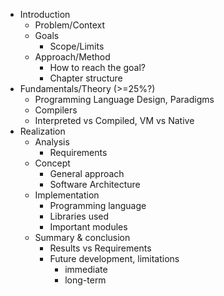 *   Introduction
    *   Problem/Context
    *   Goals
        *   Scope/Limits
    *   Approach/Method
        *   How to reach the goal?
        *   Chapter structure
*   Fundamentals/Theory (>=25%?)
    *   Programming Language Design, Paradigms
    *   Compilers
    *   Interpreted vs Compiled, VM vs Native
*   Realization
    *   Analysis
        *   Requirements
    *   Concept
        *   General approach
        *   Software Architecture
    *   Implementation
        *   Programming language
        *   Libraries used
        *   Important modules
    *   Summary & conclusion
        *   Results vs Requirements
        *   Future development, limitations
            *   immediate
            *   long-term
